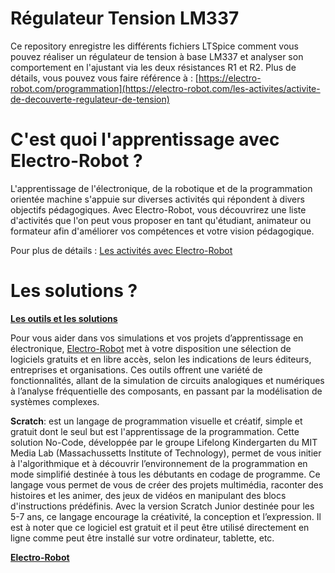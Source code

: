 # Régulateur Tension LM337

Ce repository enregistre les différents fichiers LTSpice comment vous pouvez réaliser un régulateur de tension à base LM337 et analyser son comportement en l'ajustant via les deux résistances R1 et R2.
Plus de détails, vous pouvez vous faire référence à : [https://electro-robot.com/programmation](https://electro-robot.com/les-activites/activite-de-decouverte-regulateur-de-tension)

# C'est quoi l'apprentissage avec Electro-Robot ?

L'apprentissage de l'électronique, de la robotique et de la programmation orientée machine s'appuie sur diverses activités qui répondent à divers objectifs pédagogiques. Avec Electro-Robot, vous découvrirez une liste d'activités que l'on peut vous proposer en tant qu'étudiant, animateur ou formateur afin d'améliorer vos compétences et votre vision pédagogique.

Pour plus de détails : <a href="https://electro-robot.com/les-activites" rel="dofollow">Les activités avec Electro-Robot</a>

# Les solutions ?

<a href="https://electro-robot.com/les-outils" rel="dofollow"><strong>Les outils et les solutions</strong></a><br/>

Pour vous aider dans vos simulations et vos projets d’apprentissage en électronique, <a href="https://electro-robot.com/" rel="dofollow">Electro-Robot</a> met à votre disposition une sélection de logiciels gratuits et en libre accès, selon les indications de leurs éditeurs, entreprises et organisations. Ces outils offrent une variété de fonctionnalités, allant de la simulation de circuits analogiques et numériques à l’analyse fréquentielle des composants, en passant par la modélisation de systèmes complexes.

<strong>Scratch</strong>: est un langage de programmation visuelle et créatif, simple et gratuit dont le seul but est l'apprentissage de la programmation. Cette solution No-Code, développée par le groupe Lifelong Kindergarten du MIT Media Lab (Massachussetts Institute of Technology), permet de vous initier à l'algorithmique et à découvrir l’environnement de la programmation en mode simplifié destinée à tous les débutants en codage de programme. Ce langage vous permet de vous de créer des projets multimédia, raconter des histoires et les animer, des jeux de vidéos en manipulant des blocs d'instructions prédéfinis. Avec la version Scratch Junior destinée pour les 5-7 ans, ce langage encourage la  créativité, la conception et l’expression. Il est à noter que ce logiciel est gratuit et il peut être utilisé directement en ligne comme peut être installé sur votre ordinateur, tablette, etc.

<a href="https://electro-robot.com/" rel="dofollow"><strong>Electro-Robot</strong></a>


